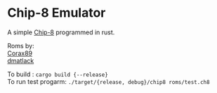 Chip-8 Emulator
==============

A simple [Chip-8](https://www.wikiwand.com/en/CHIP-8) programmed in rust.

Roms by:\
    [Corax89](https://github.com/corax89/chip8-test-rom)\
    [dmatlack](https://github.com/dmatlack/chip8.git)

To build : `cargo build {--release}`\
To run test progarm: `./target/{release, debug}/chip8 roms/test.ch8`
